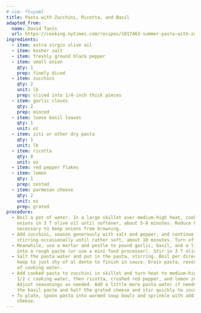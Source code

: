 ```yaml
---
# vim: ft=yaml
title: Pasta with Zucchini, Ricotta, and Basil
adapted_from:
  name: David Tanis
  url: https://cooking.nytimes.com/recipes/1017463-summer-pasta-with-zucchini-ricotta-and-basil
ingredients:
  - item: extra virgin olive oil
  - item: kosher salt
  - item: freshly ground black pepper
  - item: small onion
    qty: 1
    prep: finely diced
  - item: zucchini
    qty: 2
    unit: lb
    prep: sliced into 1/4-inch thick pieces
  - item: garlic cloves
    qty: 2
    prep: minced
  - item: loose basil leaves
    qty: 1
    unit: oz
  - item: ziti or other dry pasta
    qty: 1
    unit: lb
  - item: ricotta
    qty: 8
    unit: oz
  - item: red pepper flakes
  - item: lemon
    qty: 1
    prep: zested
  - item: parmesan cheese
    qty: 2
    unit: oz
    prep: grated
procedure:
  - Boil a pot of water. In a large skillet over medium-high heat, cook the
    onions in 3 T olive oil until softener, about 5-8 minutes. Reduce heat as
    necessary to keep onions from browning.
  - Add zucchini, season generously with salt and pepper, and continue cooking,
    stirring occasionally until rather soft, about 10 minutes. Turn off heat.
  - Meanwhile, use a mortar and pestle to pound garlic, basil, and a little salt
    into a rough paste (or use a mini food processor). Stir in 3 T olive oil.
  - Salt the pasta water and put in the pasta, stirring. Boil per directions but
    keep to just shy of al dente to finish in sauce. Drain pasta, reserving 1c
    of cooking water.
  - Add cooked pasta to zucchini in skillet and turn heat to medium-high. Add
    1/2 c cooking water, then ricotta, crushed red pepper, and lemon zest.
    Adjust seasonings as needed. Add a little more pasta water if needed. Add
    the basil paste and half the grated cheese and stir quickly to incorporate.
  - To plate, spoon pasta into warmed soup bowls and sprinkle with additional
    cheese.
---
```

